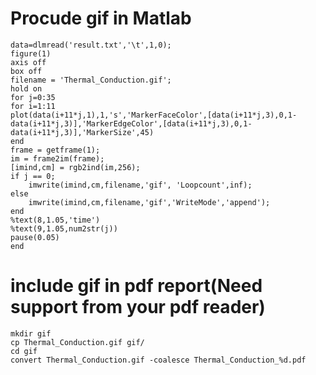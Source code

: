 # Procude gif in Matlab

```{matlab}
data=dlmread('result.txt','\t',1,0);
figure(1)
axis off
box off
filename = 'Thermal_Conduction.gif';
hold on
for j=0:35
for i=1:11
plot(data(i+11*j,1),1,'s','MarkerFaceColor',[data(i+11*j,3),0,1-data(i+11*j,3)],'MarkerEdgeColor',[data(i+11*j,3),0,1-data(i+11*j,3)],'MarkerSize',45)
end
frame = getframe(1);
im = frame2im(frame);
[imind,cm] = rgb2ind(im,256);
if j == 0;
    imwrite(imind,cm,filename,'gif', 'Loopcount',inf);
else
    imwrite(imind,cm,filename,'gif','WriteMode','append');
end
%text(8,1.05,'time')
%text(9,1.05,num2str(j))
pause(0.05)
end
```

# include gif in pdf report(Need support from your pdf reader)
```{bash}
mkdir gif
cp Thermal_Conduction.gif gif/
cd gif
convert Thermal_Conduction.gif -coalesce Thermal_Conduction_%d.pdf
```
